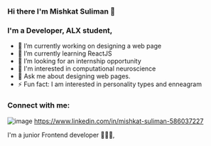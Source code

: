 ### Hi there I'm Mishkat Suliman 👋
### I'm a Developer, ALX student,  
- 🔭 I’m currently working on designing a web page
- 🌱 I’m currently learning ReactJS
- 🤔 I’m looking for an internship opportunity
- 🧠 I'm interested in computational neuroscience
- 💬 Ask me about designing web pages.
- ⚡ Fun fact: I am interested in personality types and enneagram
### Connect with me:
![image](https://github.com/Mshkatso-01/Mshkatso-01/assets/123494264/b52179bd-940b-47e7-b96d-a82be158ef7c)
https://www.linkedin.com/in/mishkat-suliman-586037227

<!--
**Mshkatso-01/Mshkatso-01** is a ✨ _special_ ✨ repository because its `README.md` (this file) appears on your GitHub profile.

Here are some ideas to get you started:

- 🔭 I’m currently working on designing a web page. 
- 🌱 I’m currently learning React
- 👯 I’m looking to collaborate on ...
- 🤔 I’m looking for help with ...
- 💬 Ask me about ...
- 📫 How to reach me: ...
- 😄 Pronouns: ...
- ⚡ Fun fact: ...
- 🧠 I'm interested in computational neuroscience
-->
I'm a junior Frontend developer 👩🏻‍💻, 
